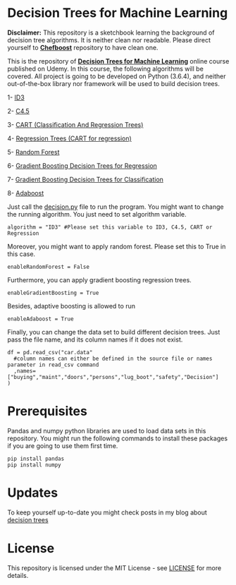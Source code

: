 # Decision Trees for Machine Learning

**Disclaimer:** This repository is a sketchbook learning the background of decision tree algorithms. It is neither clean nor readable. Please direct yourself to [**Chefboost**](https://github.com/serengil/chefboost) repository to have clean one. 

This is the repository of **[Decision Trees for Machine Learning](https://www.udemy.com/decision-trees-for-machine-learning/?couponCode=DTML-BLOG-18)** online course published on Udemy. In this course, the following algorithms will be covered. All project is going to be developed on Python (3.6.4), and neither out-of-the-box library nor framework will be used to build decision trees.

1- [ID3](https://sefiks.com/2017/11/20/a-step-by-step-id3-decision-tree-example/)

2- [C4.5](https://sefiks.com/2018/05/13/a-step-by-step-c4-5-decision-tree-example/)

3- [CART (Classification And Regression Trees)](https://sefiks.com/2018/08/27/a-step-by-step-cart-decision-tree-example/)

4- [Regression Trees (CART for regression)](https://sefiks.com/2018/08/28/a-step-by-step-regression-decision-tree-example/)

5- [Random Forest](https://sefiks.com/2017/11/19/how-random-forests-can-keep-you-from-decision-tree/)

6- [Gradient Boosting Decision Trees for Regression](https://sefiks.com/2018/10/04/a-step-by-step-gradient-boosting-decision-tree-example/)

7- [Gradient Boosting Decision Trees for Classification](https://sefiks.com/2018/10/29/a-step-by-step-gradient-boosting-example-for-classification/)

8- [Adaboost](https://sefiks.com/2018/11/02/a-step-by-step-adaboost-example/)

Just call the [decision.py](/python/decision.py) file to run the program. You might want to change the running algorithm. You just need to set algorithm variable.

```
algorithm = "ID3" #Please set this variable to ID3, C4.5, CART or Regression
```

Moreover, you might want to apply random forest. Please set this to True in this case.

```
enableRandomForest = False
```

Furthermore, you can apply gradient boosting regression trees.

```
enableGradientBoosting = True
```

Besides, adaptive boosting is allowed to run

```
enableAdaboost = True
```

Finally, you can change the data set to build different decision trees. Just pass the file name, and its column names if it does not exist.

```
df = pd.read_csv("car.data"
  #column names can either be defined in the source file or names parameter in read_csv command
  ,names=["buying","maint","doors","persons","lug_boot","safety","Decision"] 
)
```

# Prerequisites

Pandas and numpy python libraries are used to load data sets in this repository. You might run the following commands to install these packages if you are going to use them first time.

```
pip install pandas
pip install numpy
```

# Updates

To keep yourself up-to-date you might check posts in my blog about [decision trees](https://sefiks.com/tag/decision-tree/) 

# License

This repository is licensed under the MIT License - see [LICENSE](https://github.com/serengil/decision-trees-for-ml/blob/master/LICENSE) for more details.

